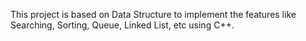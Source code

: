 This project is based on Data Structure to implement the features like Searching, Sorting, Queue, Linked List, etc using C++.
